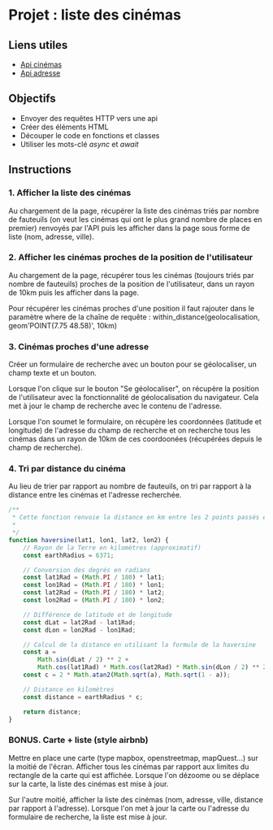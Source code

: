 # Projet : liste des cinémas

## Liens utiles

* [Api cinémas](https://data.culture.gouv.fr/explore/dataset/etablissements-cinematographiques/api/)
* [Api adresse](https://adresse.data.gouv.fr/api-doc/adresse)

## Objectifs

* Envoyer des requêtes HTTP vers une api
* Créer des éléments HTML
* Découper le code en fonctions et classes
* Utiliser les mots-clé *async* et *await*

## Instructions

### 1. Afficher la liste des cinémas

Au chargement de la page, récupérer la liste des cinémas triés par nombre de fauteuils (on veut les cinémas qui ont le plus grand nombre de places en premier) renvoyés par l'API puis les afficher dans la page sous forme de liste (nom, adresse, ville).

### 2. Afficher les cinémas proches de la position de l'utilisateur

Au chargement de la page, récupérer tous les cinémas (toujours triés par nombre de fauteuils) proches de la position de l'utilisateur, dans un rayon de 10km puis les afficher dans la page.

Pour récupérer les cinémas proches d'une position il faut rajouter dans le paramètre where de la chaîne de requête : within_distance(geolocalisation, geom'POINT(7.75 48.58)', 10km)

### 3. Cinémas proches d'une adresse

Créer un formulaire de recherche avec un bouton pour se géolocaliser, un champ texte et un bouton.

Lorsque l'on clique sur le bouton "Se géolocaliser", on récupère la position de l'utilisateur avec la fonctionnalité de géolocalisation du navigateur. Cela met à jour le champ de recherche avec le contenu de l'adresse.

Lorsque l'on soumet le formulaire, on récupère les coordonnées (latitude et longitude) de l'adresse du champ de recherche et on recherche tous les cinémas dans un rayon de 10km de ces coordoonées (récupérées depuis le champ de recherche).

### 4. Tri par distance du cinéma

Au lieu de trier par rapport au nombre de fauteuils, on tri par rapport à la distance entre les cinémas et l'adresse recherchée.

```javascript
/**
 * Cette fonction renvoie la distance en km entre les 2 points passés en paramètres
 * 
 */
function haversine(lat1, lon1, lat2, lon2) {
    // Rayon de la Terre en kilomètres (approximatif)
    const earthRadius = 6371;

    // Conversion des degrés en radians
    const lat1Rad = (Math.PI / 180) * lat1;
    const lon1Rad = (Math.PI / 180) * lon1;
    const lat2Rad = (Math.PI / 180) * lat2;
    const lon2Rad = (Math.PI / 180) * lon2;

    // Différence de latitude et de longitude
    const dLat = lat2Rad - lat1Rad;
    const dLon = lon2Rad - lon1Rad;

    // Calcul de la distance en utilisant la formule de la haversine
    const a =
        Math.sin(dLat / 2) ** 2 +
        Math.cos(lat1Rad) * Math.cos(lat2Rad) * Math.sin(dLon / 2) ** 2;
    const c = 2 * Math.atan2(Math.sqrt(a), Math.sqrt(1 - a));

    // Distance en kilomètres
    const distance = earthRadius * c;

    return distance;
}
```

### BONUS. Carte + liste (style airbnb)

Mettre en place une carte (type mapbox, openstreetmap, mapQuest...) sur la moitié de l'écran. Afficher tous les cinémas par rapport aux limites du rectangle de la carte qui est affichée. Lorsque l'on dézoome ou se déplace sur la carte, la liste des cinémas est mise à jour.

Sur l'autre moitié, afficher la liste des cinémas (nom, adresse, ville, distance par rapport à l'adresse). Lorsque l'on met à jour la carte ou l'adresse du formulaire de recherche, la liste est mise à jour.